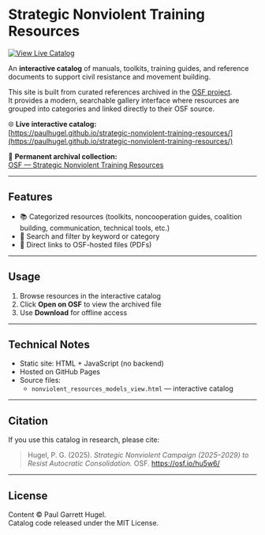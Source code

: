# Strategic Nonviolent Training Resources

[![View Live Catalog](https://img.shields.io/badge/Live-Catalog-blue)](https://paulhugel.github.io/strategic-nonviolent-training-resources/)


An **interactive catalog** of manuals, toolkits, training guides, and reference documents to support civil resistance and movement building.

This site is built from curated references archived in the [OSF project](https://osf.io/hu5w6/).  
It provides a modern, searchable gallery interface where resources are grouped into categories and linked directly to their OSF source.

🌐 **Live interactive catalog:**  
[https://paulhugel.github.io/strategic-nonviolent-training-resources/](https://paulhugel.github.io/strategic-nonviolent-training-resources/)

📂 **Permanent archival collection:**  
[OSF — Strategic Nonviolent Training Resources](https://osf.io/hu5w6/)

---

## Features
- 📚 Categorized resources (toolkits, noncooperation guides, coalition building, communication, technical tools, etc.)
- 🔎 Search and filter by keyword or category
- 🔗 Direct links to OSF-hosted files (PDFs)

---

## Usage
1. Browse resources in the interactive catalog  
2. Click **Open on OSF** to view the archived file  
3. Use **Download** for offline access

---

## Technical Notes
- Static site: HTML + JavaScript (no backend)
- Hosted on GitHub Pages
- Source files:
  - `nonviolent_resources_models_view.html` — interactive catalog

---

## Citation
If you use this catalog in research, please cite:

> Hugel, P. G. (2025). *Strategic Nonviolent Campaign (2025–2029) to Resist Autocratic Consolidation.* OSF. https://osf.io/hu5w6/

---

## License
Content © Paul Garrett Hugel.  
Catalog code released under the MIT License.